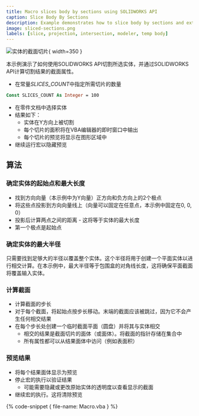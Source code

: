 ```yaml
---
title: Macro slices body by sections using SOLIDWORKS API
caption: Slice Body By Sections
description: Example demonstrates how to slice body by sections and extract the section data from the slices using SOLIDWORKS API
image: sliced-sections.png
labels: [slice, projection, intersection, modeler, temp body]
---
```

![实体的截面切片](sliced-sections.png){ width=350 }

本示例演示了如何使用SOLIDWORKS API切割所选实体，并通过SOLIDWORKS API计算切割结果的截面属性。

* 在常量*SLICES_COUNT*中指定所需切片的数量
~~~ vb
Const SLICES_COUNT As Integer = 100
~~~
* 在零件文档中选择实体
* 结果如下：
    * 实体在Y方向上被切割
    * 每个切片的面积将在VBA编辑器的即时窗口中输出
    * 每个切片的预览将显示在图形区域中
* 继续运行宏以隐藏预览

## 算法

### 确定实体的起始点和最大长度

* 找到方向向量（本示例中为Y向量）正方向和负方向上的2个极点
* 将这些点投影到方向向量线上（向量可以固定在任意点，本示例中固定在0, 0, 0）
* 投影后计算两点之间的距离 - 这将等于实体的最大长度
* 第一个极点是起始点

### 确定实体的最大半径
只需要找到足够大的半径以覆盖整个实体。这个半径将用于创建一个平面实体以进行相交计算。在本示例中，最大半径等于包围盒的对角线长度，这将确保平面截面将覆盖输入实体。

### 计算截面
* 计算截面的步长
* 对于每个截面，将起始点按步长移动。末端的截面应该被跳过，因为它不会产生任何相交结果
* 在每个步长处创建一个临时截面平面（圆盘）并将其与实体相交
    * 相交的结果是截面切片的面体（或面体）。将截面的指针存储在集合中
    * 所有属性都可以从结果面体中访问（例如表面积）

### 预览结果
* 将每个结果面体显示为预览
* 停止宏的执行以验证结果
    * 可能需要隐藏或更改原始实体的透明度以查看显示的截面
* 继续宏的执行。这将清除预览

{% code-snippet { file-name: Macro.vba } %}